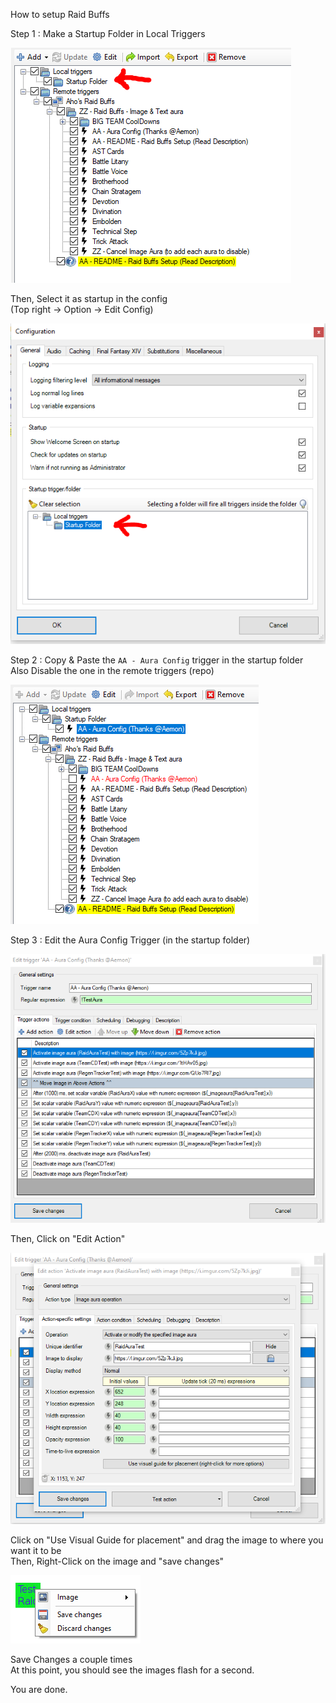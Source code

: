 How to setup Raid Buffs  

Step 1 : Make a Startup Folder in Local Triggers  
  
![Step 1](https://raw.githubusercontent.com/Aho-Senpai/Aho-Triggers/main/Triggernometry/README/READMEs%20Resources/RaidBuffs-README-Files/Step1-StartupFolder.PNG)  
  
Then, Select it as startup in the config  
(Top right -> Option -> Edit Config)  
  
![Step1.5](https://raw.githubusercontent.com/Aho-Senpai/Aho-Triggers/main/Triggernometry/README/READMEs%20Resources/RaidBuffs-README-Files/Step1.5-StartupFolder.PNG)  

Step 2 : Copy & Paste the `AA - Aura Config` trigger in the startup folder  
Also Disable the one in the remote triggers (repo)  
  
![Step2](https://raw.githubusercontent.com/Aho-Senpai/Aho-Triggers/main/Triggernometry/README/READMEs%20Resources/RaidBuffs-README-Files/Step2-Copy%26Paste.PNG)  
  
Step 3 : Edit the Aura Config Trigger (in the startup folder)  
  
![Step3](https://raw.githubusercontent.com/Aho-Senpai/Aho-Triggers/main/Triggernometry/README/READMEs%20Resources/RaidBuffs-README-Files/Step3-EditConfigTrigger.PNG)  
  
Then, Click on "Edit Action"  
  
![Step3.5](https://raw.githubusercontent.com/Aho-Senpai/Aho-Triggers/main/Triggernometry/README/READMEs%20Resources/RaidBuffs-README-Files/Step3.5-EditConfigTrigger.PNG)  
  
Click on "Use Visual Guide for placement" and drag the image to where you want it to be  
Then, Right-Click on the image and "save changes"  
  
![Step3.6](https://raw.githubusercontent.com/Aho-Senpai/Aho-Triggers/main/Triggernometry/README/READMEs%20Resources/RaidBuffs-README-Files/Step3.6-EditConfigTrigger.PNG)  
  
Save Changes a couple times  
At this point, you should see the images flash for a second.

You are done.
